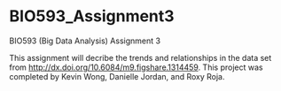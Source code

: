 # BIO593_Assignment3
BIO593 (Big Data Analysis) Assignment 3 

This assignment will decribe the trends and relationships in the data set from http://dx.doi.org/10.6084/m9.figshare.1314459. This project was completed by Kevin Wong, Danielle Jordan, and Roxy Roja. 
